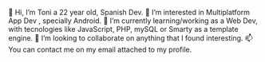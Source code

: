 👋 Hi, I’m Toni a 22 year old, Spanish Dev.
👀 I’m interested in Multiplatform App Dev , specially Android.
🌱 I’m currently learning/working as a Web Dev, with tecnologies like JavaScript, PHP, mySQL or Smarty as a template engine.
💞️ I’m looking to collaborate on anything that I found interesting.
📫 You can contact me on my email attached to my profile.
